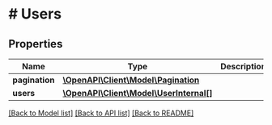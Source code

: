 # # Users

## Properties

Name | Type | Description | Notes
------------ | ------------- | ------------- | -------------
**pagination** | [**\OpenAPI\Client\Model\Pagination**](Pagination.md) |  | [optional]
**users** | [**\OpenAPI\Client\Model\UserInternal[]**](UserInternal.md) |  | [optional]

[[Back to Model list]](../../README.md#models) [[Back to API list]](../../README.md#endpoints) [[Back to README]](../../README.md)
